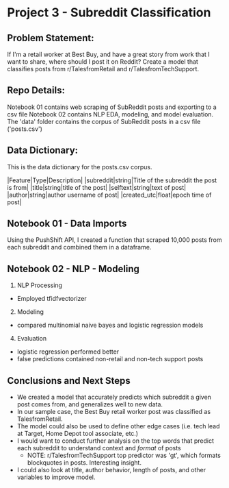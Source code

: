 # Project 3 - Subreddit Classification


## Problem Statement:
If I'm a retail worker at Best Buy, and have a great story from work that I want to share, where should I post it on Reddit? Create a model that classifies posts from r/TalesfromRetail and r/TalesfromTechSupport.


## Repo Details:

Notebook 01 contains web scraping of SubReddit posts and exporting to a csv file
Notebook 02 contains NLP EDA, modeling, and model evaluation.
The 'data' folder contains the corpus of SubReddit posts in a csv file ('posts.csv')

## Data Dictionary:

This is the data dictionary for the posts.csv corpus.

|Feature|Type|Description|
|subreddit|string|Title of the subreddit the post is from|
|title|string|title of the post|
|selftext|string|text of post|
|author|string|author username of post|
|created_utc|float|epoch time of post|


## Notebook 01 - Data Imports
Using the PushShift API, I created a function that scraped 10,000 posts from each subreddit and combined them in a dataframe. 



## Notebook 02 - NLP - Modeling
1. NLP Processing
- Employed tfidfvectorizer

2. Modeling
- compared multinomial naive bayes and logistic regression models

4. Evaluation
- logistic regression performed better
- false predictions contained non-retail and non-tech support posts

## Conclusions and Next Steps
- We created a model that accurately predicts which subreddit a given post comes from, and generalizes well to new data.
- In our sample case, the Best Buy retail worker post was classified as TalesfromRetail.
- The model could also be used to define other edge cases (i.e. tech lead at Target, Home Depot tool associate, etc.)
- I would want to conduct further analysis on the top words that predict each subreddit to understand context and _format_ of posts
    - NOTE: r/TalesfromTechSupport top predictor was 'gt', which formats blockquotes in posts. Interesting insight.
- I could also look at title, author behavior, length of posts, and other variables to improve model.


 




